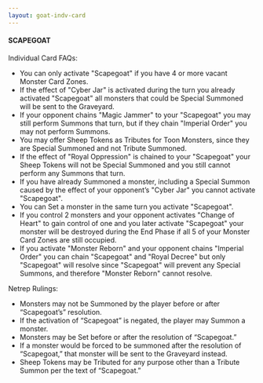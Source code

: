 ```yaml
---
layout: goat-indv-card
---
```


#### SCAPEGOAT

Individual Card FAQs:

*   You can only activate "Scapegoat" if you have 4 or more vacant Monster Card Zones.
*   If the effect of "Cyber Jar" is activated during the turn you already activated "Scapegoat" all monsters that could be Special Summoned will be sent to the Graveyard.
*   If your opponent chains "Magic Jammer" to your "Scapegoat" you may still perform Summons that turn, but if they chain "Imperial Order" you may not perform Summons.
*   You may offer Sheep Tokens as Tributes for Toon Monsters, since they are Special Summoned and not Tribute Summoned.
*   If the effect of "Royal Oppression" is chained to your "Scapegoat" your Sheep Tokens will not be Special Summoned and you still cannot perform any Summons that turn.
*   If you have already Summoned a monster, including a Special Summon caused by the effect of your opponent’s "Cyber Jar" you cannot activate "Scapegoat".
*   You can Set a monster in the same turn you activate "Scapegoat".
*   If you control 2 monsters and your opponent activates "Change of Heart" to gain control of one and you later activate "Scapegoat" your monster will be destroyed during the End Phase if all 5 of your Monster Card Zones are still occupied.
*   If you activate "Monster Reborn" and your opponent chains "Imperial Order" you can chain "Scapegoat" and "Royal Decree" but only "Scapegoat" will resolve since "Scapegoat" will prevent any Special Summons, and therefore "Monster Reborn" cannot resolve.

Netrep Rulings:

*   Monsters may not be Summoned by the player before or after “Scapegoat’s” resolution.
*   If the activation of “Scapegoat” is negated, the player may Summon a monster.
*   Monsters may be Set before or after the resolution of “Scapegoat.”
*   If a monster would be forced to be summoned after the resolution of “Scapegoat,” that monster will be sent to the Graveyard instead.
*   Sheep Tokens may be Tributed for any purpose other than a Tribute Summon per the text of “Scapegoat.”